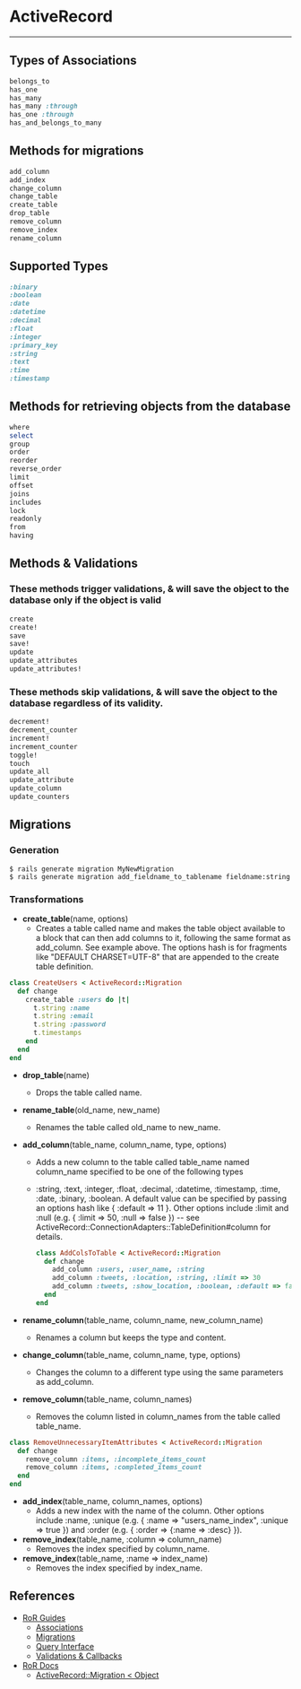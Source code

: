 # ActiveRecord
---

## Types of Associations

``` ruby
belongs_to
has_one
has_many
has_many :through
has_one :through
has_and_belongs_to_many
```

## Methods for migrations

``` ruby
add_column
add_index
change_column
change_table
create_table
drop_table
remove_column
remove_index
rename_column
```

## Supported Types

``` ruby
:binary
:boolean
:date
:datetime
:decimal
:float
:integer
:primary_key
:string
:text
:time
:timestamp
```

## Methods for retrieving objects from the database

``` ruby
where
select
group
order
reorder
reverse_order
limit
offset
joins
includes
lock
readonly
from
having
```

## Methods & Validations

### These methods trigger validations, & will save the object to the database **only if the object is valid**

``` ruby
create
create!
save
save!
update
update_attributes
update_attributes!
```

### These methods skip validations, & will save the object to the database **regardless** of its validity.

``` ruby
decrement!
decrement_counter
increment!
increment_counter
toggle!
touch
update_all
update_attribute
update_column
update_counters
```

## Migrations

### Generation

```
$ rails generate migration MyNewMigration
$ rails generate migration add_fieldname_to_tablename fieldname:string
```

### Transformations

- **create_table**(name, options)
    - Creates a table called name and makes the table object available to a block that can then add columns to it, following the same format as add_column. See example above. The options hash is for fragments like "DEFAULT CHARSET=UTF-8" that are appended to the create table definition.

``` ruby
class CreateUsers < ActiveRecord::Migration
  def change
    create_table :users do |t|
      t.string :name
      t.string :email
      t.string :password
      t.timestamps
    end
  end
end
```

- **drop_table**(name)
    - Drops the table called name.
- **rename_table**(old_name, new_name)
    - Renames the table called old_name to new_name.
- **add_column**(table_name, column_name, type, options)
    - Adds a new column to the table called table_name named column_name specified to be one of the following types
    - :string, :text, :integer, :float, :decimal, :datetime, :timestamp, :time, :date, :binary, :boolean. A default value can be specified by passing an options hash like { :default => 11 }. Other options include :limit and :null (e.g. { :limit => 50, :null => false }) -- see ActiveRecord::ConnectionAdapters::TableDefinition#column for details.

        ``` ruby
        class AddColsToTable < ActiveRecord::Migration
          def change
            add_column :users, :user_name, :string
            add_column :tweets, :location, :string, :limit => 30
            add_column :tweets, :show_location, :boolean, :default => false
          end
        end
        ```

- **rename_column**(table_name, column_name, new_column_name)
    - Renames a column but keeps the type and content.
- **change_column**(table_name, column_name, type, options)
    - Changes the column to a different type using the same parameters as add_column.
- **remove_column**(table_name, column_names)
    - Removes the column listed in column_names from the table called table_name.
``` ruby
class RemoveUnnecessaryItemAttributes < ActiveRecord::Migration
  def change
    remove_column :items, :incomplete_items_count
    remove_column :items, :completed_items_count
  end
end
```
- **add_index**(table_name, column_names, options)
    - Adds a new index with the name of the column. Other options include :name, :unique (e.g. { :name => "users_name_index", :unique => true }) and :order (e.g. { :order => {:name => :desc} }</tt>).
- **remove_index**(table_name, :column => column_name)
    - Removes the index specified by column_name.
- **remove_index**(table_name, :name => index_name)
    - Removes the index specified by index_name.



## References
- [RoR Guides](http://guides.rubyonrails.org/)
    - [Associations](http://guides.rubyonrails.org/association_basics.html)
    - [Migrations](http://guides.rubyonrails.org/migrations.html)
    - [Query Interface](http://guides.rubyonrails.org/active_record_querying.html)
    - [Validations & Callbacks](http://guides.rubyonrails.org/active_record_validations_callbacks.html)
- [RoR Docs](http://api.rubyonrails.org/)
    - [ActiveRecord::Migration < Object](http://api.rubyonrails.org/classes/ActiveRecord/Migration.html)
